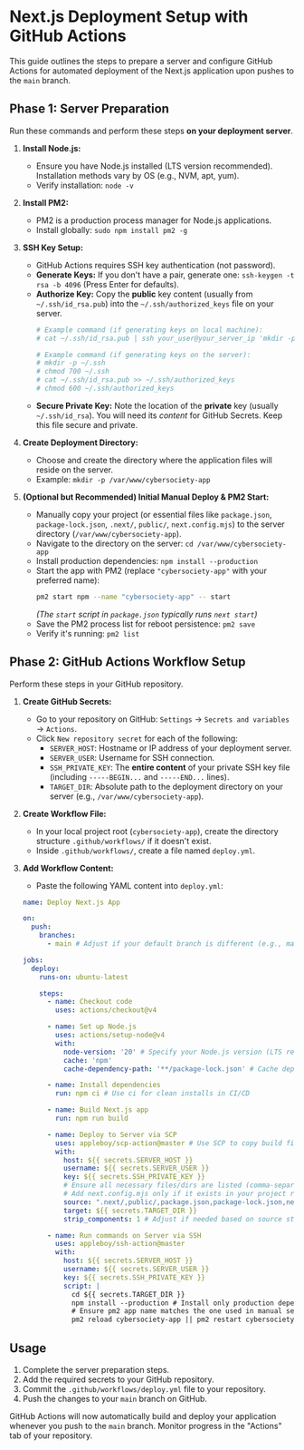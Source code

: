 # Next.js Deployment Setup with GitHub Actions

This guide outlines the steps to prepare a server and configure GitHub Actions
for automated deployment of the Next.js application upon pushes to the `main`
branch.

## Phase 1: Server Preparation

Run these commands and perform these steps **on your deployment server**.

1.  **Install Node.js:**
    *   Ensure you have Node.js installed (LTS version recommended). Installation methods vary by OS (e.g., NVM, apt, yum).
    *   Verify installation: `node -v`

2.  **Install PM2:**
    *   PM2 is a production process manager for Node.js applications.
    *   Install globally: `sudo npm install pm2 -g`

3.  **SSH Key Setup:**
    *   GitHub Actions requires SSH key authentication (not password).
    *   **Generate Keys:** If you don't have a pair, generate one: `ssh-keygen -t rsa -b 4096` (Press Enter for defaults).
    *   **Authorize Key:** Copy the **public** key content (usually from `~/.ssh/id_rsa.pub`) into the `~/.ssh/authorized_keys` file on your server.
        ```bash
        # Example command (if generating keys on local machine):
        # cat ~/.ssh/id_rsa.pub | ssh your_user@your_server_ip 'mkdir -p ~/.ssh && chmod 700 ~/.ssh && cat >> ~/.ssh/authorized_keys && chmod 600 ~/.ssh/authorized_keys'

        # Example command (if generating keys on the server):
        # mkdir -p ~/.ssh
        # chmod 700 ~/.ssh
        # cat ~/.ssh/id_rsa.pub >> ~/.ssh/authorized_keys
        # chmod 600 ~/.ssh/authorized_keys
        ```
    *   **Secure Private Key:** Note the location of the **private** key (usually `~/.ssh/id_rsa`). You will need its *content* for GitHub Secrets. Keep this file secure and private.

4.  **Create Deployment Directory:**
    *   Choose and create the directory where the application files will reside on the server.
    *   Example: `mkdir -p /var/www/cybersociety-app`

5.  **(Optional but Recommended) Initial Manual Deploy & PM2 Start:**
    *   Manually copy your project (or essential files like `package.json`, `package-lock.json`, `.next/`, `public/`, `next.config.mjs`) to the server directory (`/var/www/cybersociety-app`).
    *   Navigate to the directory on the server: `cd /var/www/cybersociety-app`
    *   Install production dependencies: `npm install --production`
    *   Start the app with PM2 (replace `"cybersociety-app"` with your preferred name):
        ```bash
        pm2 start npm --name "cybersociety-app" -- start
        ```
        *(The `start` script in `package.json` typically runs `next start`)*
    *   Save the PM2 process list for reboot persistence: `pm2 save`
    *   Verify it's running: `pm2 list`

## Phase 2: GitHub Actions Workflow Setup

Perform these steps in your GitHub repository.

1.  **Create GitHub Secrets:**
    *   Go to your repository on GitHub: `Settings` -> `Secrets and variables` -> `Actions`.
    *   Click `New repository secret` for each of the following:
        *   `SERVER_HOST`: Hostname or IP address of your deployment server.
        *   `SERVER_USER`: Username for SSH connection.
        *   `SSH_PRIVATE_KEY`: The **entire content** of your private SSH key file (including `-----BEGIN...` and `-----END...` lines).
        *   `TARGET_DIR`: Absolute path to the deployment directory on your server (e.g., `/var/www/cybersociety-app`).

2.  **Create Workflow File:**
    *   In your local project root (`cybersociety-app`), create the directory structure `.github/workflows/` if it doesn't exist.
    *   Inside `.github/workflows/`, create a file named `deploy.yml`.

3.  **Add Workflow Content:**
    *   Paste the following YAML content into `deploy.yml`:

    ```yaml
    name: Deploy Next.js App

    on:
      push:
        branches:
          - main # Adjust if your default branch is different (e.g., master)

    jobs:
      deploy:
        runs-on: ubuntu-latest

        steps:
          - name: Checkout code
            uses: actions/checkout@v4

          - name: Set up Node.js
            uses: actions/setup-node@v4
            with:
              node-version: '20' # Specify your Node.js version (LTS recommended)
              cache: 'npm'
              cache-dependency-path: '**/package-lock.json' # Cache dependencies

          - name: Install dependencies
            run: npm ci # Use ci for clean installs in CI/CD

          - name: Build Next.js app
            run: npm run build

          - name: Deploy to Server via SCP
            uses: appleboy/scp-action@master # Use SCP to copy build files
            with:
              host: ${{ secrets.SERVER_HOST }}
              username: ${{ secrets.SERVER_USER }}
              key: ${{ secrets.SSH_PRIVATE_KEY }}
              # Ensure all necessary files/dirs are listed (comma-separated)
              # Add next.config.mjs only if it exists in your project root
              source: ".next/,public/,package.json,package-lock.json,next.config.mjs" 
              target: ${{ secrets.TARGET_DIR }}
              strip_components: 1 # Adjust if needed based on source structure

          - name: Run commands on Server via SSH
            uses: appleboy/ssh-action@master
            with:
              host: ${{ secrets.SERVER_HOST }}
              username: ${{ secrets.SERVER_USER }}
              key: ${{ secrets.SSH_PRIVATE_KEY }}
              script: |
                cd ${{ secrets.TARGET_DIR }}
                npm install --production # Install only production dependencies
                # Ensure pm2 app name matches the one used in manual setup
                pm2 reload cybersociety-app || pm2 restart cybersociety-app 
    ```

## Usage

1.  Complete the server preparation steps.
2.  Add the required secrets to your GitHub repository.
3.  Commit the `.github/workflows/deploy.yml` file to your repository.
4.  Push the changes to your `main` branch on GitHub.

GitHub Actions will now automatically build and deploy your application whenever you push to the `main` branch. Monitor progress in the "Actions" tab of your repository. 